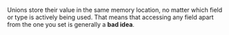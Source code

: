 Unions store their value in the same memory location, no matter which field or type is actively being used. That means that accessing any field apart from the one you set is generally a **bad idea**.